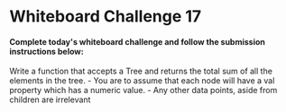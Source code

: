 # Whiteboard Challenge 17
#### Complete today's whiteboard challenge and follow the submission instructions below:

Write a function that accepts a Tree and returns the total sum of all the elements in the tree. - You are to assume that each node will have a val property which has a numeric value. - Any other data points, aside from children are irrelevant